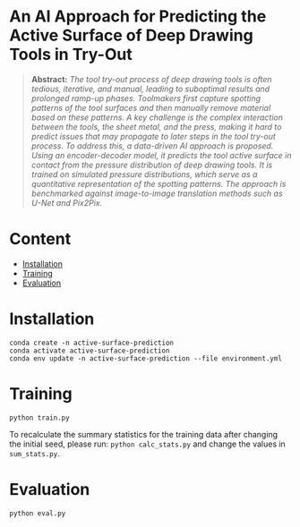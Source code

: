 # An AI Approach for Predicting the Active Surface of Deep Drawing Tools in Try-Out

> **Abstract:**
> *The tool try-out process of deep drawing tools is often tedious, iterative, and manual, leading to suboptimal results and prolonged ramp-up phases. Toolmakers first capture spotting patterns of the tool surfaces and then manually remove material based on these patterns. A key challenge is the complex interaction between the tools, the sheet metal, and the press, making it hard to predict issues that may propagate to later steps in the tool try-out process. To address this, a data-driven AI approach is proposed. Using an encoder-decoder model, it predicts the tool active surface in contact from the pressure distribution of deep drawing tools. It is trained on simulated pressure distributions, which serve as a quantitative representation of the spotting patterns. The approach is benchmarked against image-to-image translation methods such as U-Net and Pix2Pix.*
# Content
- [Installation](#installation)
- [Training](#training)
- [Evaluation](#evaluation)

# Installation

```
conda create -n active-surface-prediction
conda activate active-surface-prediction
conda env update -n active-surface-prediction --file environment.yml
```

# Training

```
python train.py
```
To recalculate the summary statistics for the training data after changing the initial seed, please run: `python calc_stats.py` and change the values in `sum_stats.py`.

# Evaluation

```
python eval.py
```